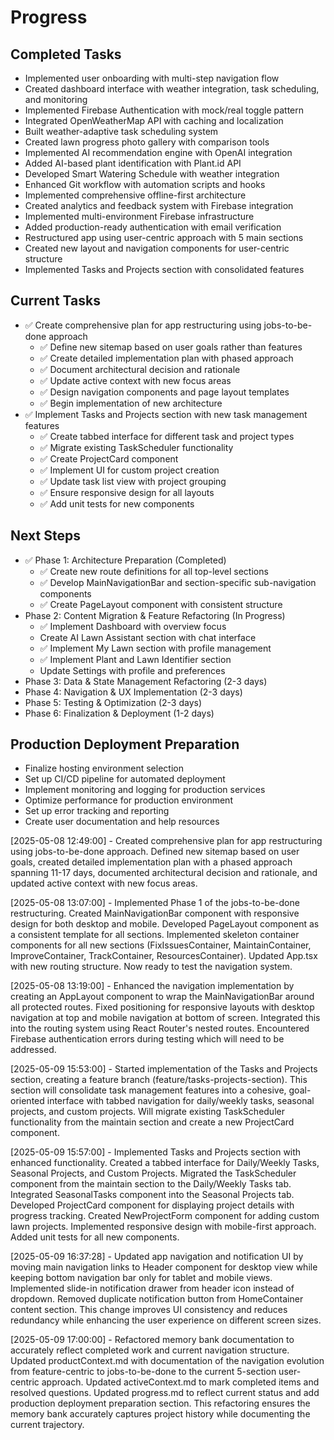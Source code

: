 # Progress

## Completed Tasks
- Implemented user onboarding with multi-step navigation flow
- Created dashboard interface with weather integration, task scheduling, and monitoring
- Implemented Firebase Authentication with mock/real toggle pattern
- Integrated OpenWeatherMap API with caching and localization
- Built weather-adaptive task scheduling system
- Created lawn progress photo gallery with comparison tools
- Implemented AI recommendation engine with OpenAI integration
- Added AI-based plant identification with Plant.id API
- Developed Smart Watering Schedule with weather integration
- Enhanced Git workflow with automation scripts and hooks
- Implemented comprehensive offline-first architecture
- Created analytics and feedback system with Firebase integration
- Implemented multi-environment Firebase infrastructure
- Added production-ready authentication with email verification
- Restructured app using user-centric approach with 5 main sections
- Created new layout and navigation components for user-centric structure
- Implemented Tasks and Projects section with consolidated features

## Current Tasks
- ✅ Create comprehensive plan for app restructuring using jobs-to-be-done approach
  - ✅ Define new sitemap based on user goals rather than features
  - ✅ Create detailed implementation plan with phased approach
  - ✅ Document architectural decision and rationale
  - ✅ Update active context with new focus areas
  - ✅ Design navigation components and page layout templates
  - ✅ Begin implementation of new architecture
- ✅ Implement Tasks and Projects section with new task management features
  - ✅ Create tabbed interface for different task and project types
  - ✅ Migrate existing TaskScheduler functionality
  - ✅ Create ProjectCard component
  - ✅ Implement UI for custom project creation
  - ✅ Update task list view with project grouping
  - ✅ Ensure responsive design for all layouts
  - ✅ Add unit tests for new components

## Next Steps
- ✅ Phase 1: Architecture Preparation (Completed)
  - ✅ Create new route definitions for all top-level sections
  - ✅ Develop MainNavigationBar and section-specific sub-navigation components
  - ✅ Create PageLayout component with consistent structure
- Phase 2: Content Migration & Feature Refactoring (In Progress)
  - ✅ Implement Dashboard with overview focus
  - Create AI Lawn Assistant section with chat interface
  - ✅ Implement My Lawn section with profile management
  - ✅ Implement Plant and Lawn Identifier section
  - Update Settings with profile and preferences
- Phase 3: Data & State Management Refactoring (2-3 days)
- Phase 4: Navigation & UX Implementation (2-3 days)
- Phase 5: Testing & Optimization (2-3 days)
- Phase 6: Finalization & Deployment (1-2 days)

## Production Deployment Preparation
- Finalize hosting environment selection
- Set up CI/CD pipeline for automated deployment
- Implement monitoring and logging for production services
- Optimize performance for production environment
- Set up error tracking and reporting
- Create user documentation and help resources

[2025-05-08 12:49:00] - Created comprehensive plan for app restructuring using jobs-to-be-done approach. Defined new sitemap based on user goals, created detailed implementation plan with a phased approach spanning 11-17 days, documented architectural decision and rationale, and updated active context with new focus areas.

[2025-05-08 13:07:00] - Implemented Phase 1 of the jobs-to-be-done restructuring. Created MainNavigationBar component with responsive design for both desktop and mobile. Developed PageLayout component as a consistent template for all sections. Implemented skeleton container components for all new sections (FixIssuesContainer, MaintainContainer, ImproveContainer, TrackContainer, ResourcesContainer). Updated App.tsx with new routing structure. Now ready to test the navigation system.

[2025-05-08 13:19:00] - Enhanced the navigation implementation by creating an AppLayout component to wrap the MainNavigationBar around all protected routes. Fixed positioning for responsive layouts with desktop navigation at top and mobile navigation at bottom of screen. Integrated this into the routing system using React Router's nested routes. Encountered Firebase authentication errors during testing which will need to be addressed.

[2025-05-09 15:53:00] - Started implementation of the Tasks and Projects section, creating a feature branch (feature/tasks-projects-section). This section will consolidate task management features into a cohesive, goal-oriented interface with tabbed navigation for daily/weekly tasks, seasonal projects, and custom projects. Will migrate existing TaskScheduler functionality from the maintain section and create a new ProjectCard component.

[2025-05-09 15:57:00] - Implemented Tasks and Projects section with enhanced functionality. Created a tabbed interface for Daily/Weekly Tasks, Seasonal Projects, and Custom Projects. Migrated the TaskScheduler component from the maintain section to the Daily/Weekly Tasks tab. Integrated SeasonalTasks component into the Seasonal Projects tab. Developed ProjectCard component for displaying project details with progress tracking. Created NewProjectForm component for adding custom lawn projects. Implemented responsive design with mobile-first approach. Added unit tests for all new components.

[2025-05-09 16:37:28] - Updated app navigation and notification UI by moving main navigation links to Header component for desktop view while keeping bottom navigation bar only for tablet and mobile views. Implemented slide-in notification drawer from header icon instead of dropdown. Removed duplicate notification button from HomeContainer content section. This change improves UI consistency and reduces redundancy while enhancing the user experience on different screen sizes.

[2025-05-09 17:00:00] - Refactored memory bank documentation to accurately reflect completed work and current navigation structure. Updated productContext.md with documentation of the navigation evolution from feature-centric to jobs-to-be-done to the current 5-section user-centric approach. Updated activeContext.md to mark completed items and resolved questions. Updated progress.md to reflect current status and add production deployment preparation section. This refactoring ensures the memory bank accurately captures project history while documenting the current trajectory.